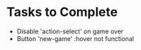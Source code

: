 # Tasks to Complete
- Disable 'action-select' on game over
- Button 'new-game' :hover not functional